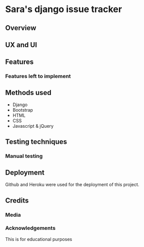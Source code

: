 # Sara's django issue tracker 

## Overview 

## UX and UI

## Features
### Features left to implement

## Methods used
* Django
* Bootstrap
* HTML
* CSS
* Javascript & jQuery


## Testing techniques

### Manual testing

## Deployment
Github and Heroku were used for the deployment of this project.

## Credits

### Media

### Acknowledgements
This is for educational purposes